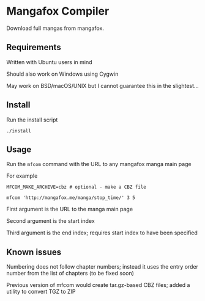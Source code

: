 # Mangafox Compiler

Download full mangas from mangafox.

## Requirements

Written with Ubuntu users in mind

Should also work on Windows using Cygwin

May work on BSD/macOS/UNIX but I cannot guarantee this in the slightest...

## Install

Run the install script

	./install

## Usage

Run the `mfcom` command with the URL to any mangafox manga main page

For example

	MFCOM_MAKE_ARCHIVE=cbz # optional - make a CBZ file

	mfcom 'http://mangafox.me/manga/stop_time/' 3 5

First argument is the URL to the manga main page

Second argument is the start index

Third argument is the end index; requires start index to have been specified

## Known issues

Numbering does not follow chapter numbers; instead it uses the entry order number from the list of chapters (to be fixed soon)

Previous version of mfcom would create tar.gz-based CBZ files; added a utility to convert TGZ to ZIP
